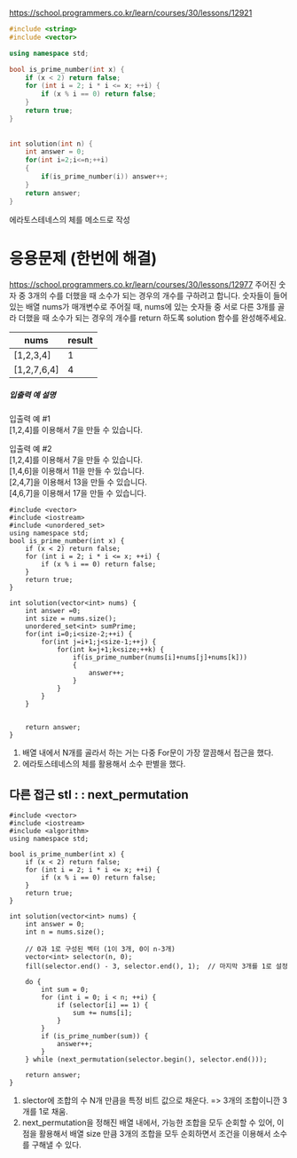 https://school.programmers.co.kr/learn/courses/30/lessons/12921

```cpp
#include <string>
#include <vector>

using namespace std;

bool is_prime_number(int x) {
    if (x < 2) return false;
    for (int i = 2; i * i <= x; ++i) {
        if (x % i == 0) return false;
    }
    return true;
}
    
    
int solution(int n) {
    int answer = 0;
    for(int i=2;i<=n;++i)
    {
        if(is_prime_number(i)) answer++;
    }
    return answer;
}
```

 에라토스테네스의 체를 메소드로 작성


# 응용문제 (한번에 해결)
https://school.programmers.co.kr/learn/courses/30/lessons/12977
주어진 숫자 중 3개의 수를 더했을 때 소수가 되는 경우의 개수를 구하려고 합니다. 숫자들이 들어있는 배열 nums가 매개변수로 주어질 때, nums에 있는 숫자들 중 서로 다른 3개를 골라 더했을 때 소수가 되는 경우의 개수를 return 하도록 solution 함수를 완성해주세요.

|nums|result|
|---|---|
|[1,2,3,4]|1|
|[1,2,7,6,4]|4|

##### 입출력 예 설명

입출력 예 #1  
[1,2,4]를 이용해서 7을 만들 수 있습니다.

입출력 예 #2  
[1,2,4]를 이용해서 7을 만들 수 있습니다.  
[1,4,6]을 이용해서 11을 만들 수 있습니다.  
[2,4,7]을 이용해서 13을 만들 수 있습니다.  
[4,6,7]을 이용해서 17을 만들 수 있습니다.


```
#include <vector>
#include <iostream>
#include <unordered_set>
using namespace std;
bool is_prime_number(int x) {
    if (x < 2) return false;
    for (int i = 2; i * i <= x; ++i) {
        if (x % i == 0) return false;
    }
    return true;
}
    
int solution(vector<int> nums) {
    int answer =0;
    int size = nums.size();
    unordered_set<int> sumPrime;
    for(int i=0;i<size-2;++i) {
        for(int j=i+1;j<size-1;++j) {
            for(int k=j+1;k<size;++k) {
                if(is_prime_number(nums[i]+nums[j]+nums[k]))
                {
                    answer++;
                }
            }
        }
    }
            
    
    return answer;
}
```

1. 배열 내에서 N개를 골라서 하는 거는 다중 For문이 가장 깔끔해서 접근을 했다.
2. 에라토스테네스의 체를 활용해서 소수 판별을 했다.

## 다른 접근 stl : : next_permutation

```
#include <vector>
#include <iostream>
#include <algorithm>
using namespace std;

bool is_prime_number(int x) {
    if (x < 2) return false;
    for (int i = 2; i * i <= x; ++i) {
        if (x % i == 0) return false;
    }
    return true;
}

int solution(vector<int> nums) {
    int answer = 0;
    int n = nums.size();
    
    // 0과 1로 구성된 벡터 (1이 3개, 0이 n-3개)
    vector<int> selector(n, 0);
    fill(selector.end() - 3, selector.end(), 1);  // 마지막 3개를 1로 설정
    
    do {
        int sum = 0;
        for (int i = 0; i < n; ++i) {
            if (selector[i] == 1) {
                sum += nums[i];
            }
        }
        if (is_prime_number(sum)) {
            answer++;
        }
    } while (next_permutation(selector.begin(), selector.end()));
    
    return answer;
}
```

1. slector에 조합의 수 N개 만큼을 특정 비트 값으로 채운다. => 3개의 조합이니깐 3개를 1로 채움.
2. next_permutation을 정해진 배열 내에서, 가능한 조합을 모두 순회할 수 있어, 이 점을 활용해서 배열 size 만큼 3개의 조합을 모두 순회하면서 조건을 이용해서 소수를 구해낼 수 있다.
